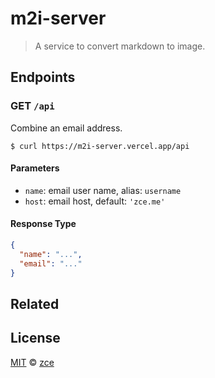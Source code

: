 # m2i-server

> A service to convert markdown to image.

## Endpoints

### GET `/api`

Combine an email address.

```shell
$ curl https://m2i-server.vercel.app/api
```

#### Parameters

- `name`: email user name, alias: `username`
- `host`: email host, default: `'zce.me'`

#### Response Type

```json
{
  "name": "...",
  "email": "..."
}
```

## Related

<!-- TODO: related projects -->

## License

[MIT](LICENSE) &copy; [zce](https://zce.me)
